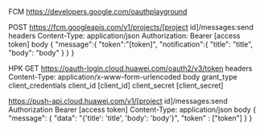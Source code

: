 FCM
https://developers.google.com/oauthplayground

POST https://fcm.googleapis.com/v1/projects/[project id]/messages:send
headers
Content-Type: application/json
Authorization: Bearer [access token]
body
{
   "message":{
      "token":"[token]",
      "notification":{
        "title": "title",
        "body": "body"
      }
   }
}

HPK
GET https://oauth-login.cloud.huawei.com/oauth2/v3/token
headers
Content-Type: application/x-www-form-urlencoded
body
grant_type client_credentials
client_id [client_id]
client_secret [client_secret]

https://push-api.cloud.huawei.com/v1/[project id]/messages:send
Authorization Bearer [access token]
Content-Type: application/json
body
{
    "message": {
        "data": "{'title': 'title', 'body': 'body'}",
        "token" : ["token"]
    }
}
